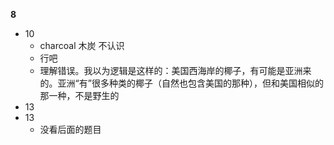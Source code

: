**8**

- 10
  - charcoal 木炭 不认识
  - 行吧
  - 理解错误。我以为逻辑是这样的：美国西海岸的椰子，有可能是亚洲来的。亚洲“有”很多种类的椰子（自然也包含美国的那种），但和美国相似的那一种，不是野生的
- 13
- 13
  - 没看后面的题目
